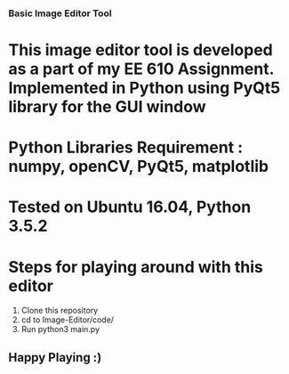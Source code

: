 ### Basic Image Editor Tool

# This image editor tool is developed as a part of my EE 610 Assignment. Implemented in Python using PyQt5 library for the GUI window
# Python Libraries Requirement : numpy, openCV, PyQt5, matplotlib
# Tested on Ubuntu 16.04, Python 3.5.2

# Steps for playing around with this editor
1. Clone this repository
2. cd to Image-Editor/code/
3. Run python3 main.py

## Happy Playing :)